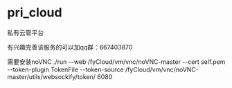 # pri_cloud
私有云管平台

有兴趣完善该服务的可以加qq群：667403870


需要安装noVNC
./run --web /fyCloud/vm/vnc/noVNC-master --cert self.pem --token-plugin TokenFile --token-source /fyCloud/vm/vnc/noVNC-master/utils/websockify/token/ 6080
